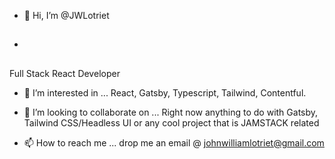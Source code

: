- 👋 Hi, I’m @JWLotriet
- ##
Full Stack React Developer

- 👀 I’m interested in ...
  React, Gatsby, Typescript, Tailwind, Contentful.

- 💞️ I’m looking to collaborate on ...
  Right now anything to do with Gatsby, Tailwind CSS/Headless UI or any cool project that is JAMSTACK related

- 📫 How to reach me ...
  drop me an email @ johnwilliamlotriet@gmail.com


